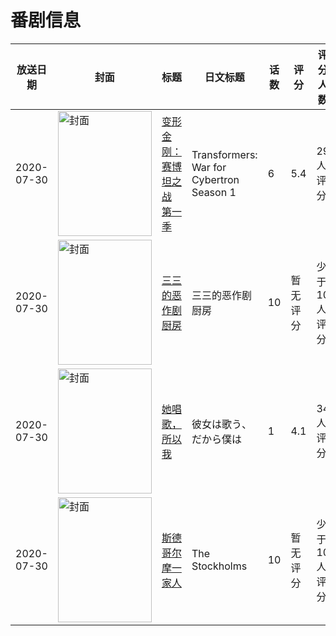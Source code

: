 # 番剧信息

|放送日期|封面|标题|日文标题|话数|评分|评分人数|
|---|---|---|---|---|---|---|
|2020-07-30|<img src="//lain.bgm.tv/pic/cover/c/ee/c4/301156_uMWhM.jpg" alt="封面" style="width:150px;height:200px;object-fit:cover;">|[变形金刚：赛博坦之战 第一季](https://bangumi.tv/subject/301156)|Transformers: War for Cybertron Season 1|6|5.4|29人评分|
|2020-07-30|<img src="//lain.bgm.tv/pic/cover/c/b4/f1/311677_8W51n.jpg" alt="封面" style="width:150px;height:200px;object-fit:cover;">|[三三的恶作剧厨房](https://bangumi.tv/subject/311677)|三三的恶作剧厨房|10|暂无评分|少于10人评分|
|2020-07-30|<img src="//lain.bgm.tv/pic/cover/c/64/bb/312510_I7H16.jpg" alt="封面" style="width:150px;height:200px;object-fit:cover;">|[她唱歌，所以我](https://bangumi.tv/subject/312510)|彼女は歌う、だから僕は|1|4.1|34人评分|
|2020-07-30|<img src="//lain.bgm.tv/pic/cover/c/70/80/319722_mHBX7.jpg" alt="封面" style="width:150px;height:200px;object-fit:cover;">|[斯德哥尔摩一家人](https://bangumi.tv/subject/319722)|The Stockholms|10|暂无评分|少于10人评分|
